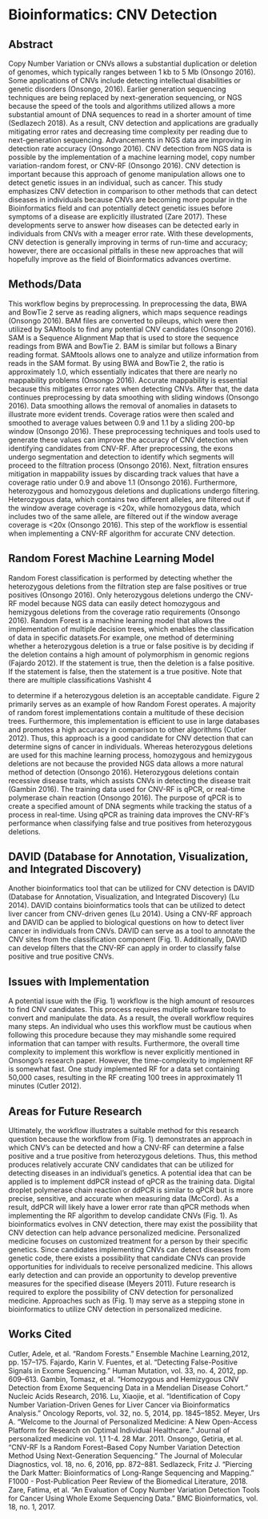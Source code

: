 # Bioinformatics: CNV Detection

## Abstract

Copy Number Variation or CNVs allows a substantial duplication or deletion of genomes, which typically ranges between 1 kb to 5 Mb (Onsongo 2016). Some applications of CNVs include detecting intellectual disabilities or genetic disorders (Onsongo, 2016). Earlier generation sequencing techniques are being replaced by next-generation sequencing, or NGS because the speed of the tools and algorithms utilized allows a more substantial amount of DNA sequences to read in a shorter amount of time (Sedlazech 2018). As a result, CNV detection and applications are gradually mitigating error rates and decreasing time complexity per reading due to next-generation sequencing. Advancements in NGS data are improving in detection rate accuracy (Onsongo 2016). CNV detection from NGS data is possible by the implementation of a machine learning model, copy number variation-random forest, or CNV-RF (Onsongo 2016). CNV detection is important because this approach of genome manipulation allows one to detect genetic issues in an individual, such as cancer. This study emphasizes CNV detection in comparison to other methods that can detect diseases in individuals because CNVs are becoming more popular in the Bioinformatics field and can potentially detect genetic issues before symptoms of a disease are explicitly illustrated (Zare 2017). These developments serve to answer how diseases can be detected early in individuals from CNVs with a meager error rate. With these developments, CNV detection is generally improving in terms of run-time and accuracy; however, there are occasional pitfalls in these new approaches that will hopefully improve as the field of Bioinformatics advances overtime.

## Methods/Data

This workflow begins by preprocessing. In preprocessing the data, BWA and BowTie 2 serve as reading aligners, which maps sequence readings (Onsongo 2016). BAM files are converted to pileups, which were then utilized by SAMtools to find any potential CNV candidates (Onsongo 2016). SAM is a Sequence Alignment Map that is used to store the sequence readings from BWA and BowTie 2. BAM is similar but follows a Binary reading format. SAMtools allows one to analyze and utilize information from reads in the SAM format. By using BWA and BowTie 2, the ratio is approximately 1.0, which essentially indicates that there are nearly no mappability problems (Onsongo 2016). Accurate mappability is essential because this mitigates error rates when detecting CNVs. After that, the data continues preprocessing by data smoothing with sliding windows (Onsongo 2016). Data smoothing allows the removal of anomalies in datasets to illustrate more evident trends. Coverage ratios were then scaled and smoothed to average values between 0.9 and 1.1 by a sliding 200-bp window (Onsongo 2016). These preprocessing techniques and tools used to generate these values can improve the accuracy of CNV detection when identifying candidates from CNV-RF.
After preprocessing, the exons undergo segmentation and detection to identify which segments will proceed to the filtration process (Onsongo 2016). Next, filtration ensures mitigation in mappability issues by discarding track values that have a coverage ratio under 0.9 and above 1.1 (Onsongo 2016). Furthermore, heterozygous and homozygous deletions and duplications undergo filtering. Heterozygous data, which contains two different alleles, are filtered out if the window average coverage is <20x, while homozygous data, which includes two of the same allele, are filtered out if the window average coverage is <20x (Onsongo 2016). This step of the workflow is essential when implementing a CNV-RF algorithm for accurate CNV detection.

## Random Forest Machine Learning Model

Random Forest classification is performed by detecting whether the heterozygous deletions from the filtration step are false positives or true positives (Onsongo 2016). Only heterozygous deletions undergo the CNV-RF model because NGS data can easily detect homozygous and hemizygous deletions from the coverage ratio requirements (Onsongo 2016). Random Forest is a machine learning model that allows the implementation of multiple decision trees, which enables the classification of data in specific datasets.For example, one method of determining whether a heterozygous deletion is a true or false positive is by deciding if the deletion contains a high amount of polymorphism in genomic regions (Fajardo 2012). If the statement is true, then the deletion is a false positive. If the statement is false, then the statement is a true positive. Note that there are multiple classifications
Vashisht 4
 
to determine if a heterozygous deletion is an acceptable candidate. Figure 2 primarily serves as an example of how Random Forest operates. A majority of random forest implementations contain a multitude of these decision trees. Furthermore, this implementation is efficient to use in large databases and promotes a high accuracy in comparison to other algorithms (Cutler 2012). Thus, this approach is a good candidate for CNV detection that can determine signs of cancer in individuals. Whereas heterozygous deletions are used for this machine learning process, homozygous and hemizygous deletions are not because the provided NGS data allows a more natural method of detection (Onsongo 2016). Heterozygous deletions contain recessive disease traits, which assists CNVs in detecting the disease trait (Gambin 2016). The training data used for CNV-RF is qPCR, or real-time polymerase chain reaction (Onsongo 2016). The purpose of qPCR is to create a specified amount of DNA segments while tracking the status of a process in real-time. Using qPCR as training data improves the CNV-RF’s performance when classifying false and true positives from heterozygous deletions.

## DAVID (Database for Annotation, Visualization, and Integrated Discovery)

Another bioinformatics tool that can be utilized for CNV detection is DAVID (Database for Annotation, Visualization, and Integrated Discovery) (Lu 2014). DAVID contains bioinformatics tools that can be utilized to detect liver cancer from CNV-driven genes (Lu 2014). Using a CNV-RF approach and DAVID can be applied to biological questions on how to detect liver cancer in individuals from CNVs. DAVID can serve as a tool to annotate the CNV sites from the classification component ​(Fig. 1)​. Additionally, DAVID can develop filters that the CNV-RF can apply in order to classify false positive and true positive CNVs.

## Issues with Implementation

A potential issue with the ​(Fig. 1) workflow is the high amount of resources to find CNV candidates. This process requires multiple software tools to convert and manipulate the data. As a result, the overall workflow requires many steps. An individual who uses this workflow must be cautious when following this procedure because they may mishandle some required information that can tamper with results. Furthermore, the overall time complexity to implement this workflow is never explicitly mentioned in Onsongo’s research paper. However, the time-complexity to implement RF is somewhat fast. One study implemented RF for a data set containing 50,000 cases, resulting in the RF creating 100 trees in approximately 11 minutes (Cutler 2012).

## Areas for Future Research

Ultimately, the workflow illustrates a suitable method for this research question because the workflow from ​(Fig. 1) demonstrates an approach in which CNV’s can be detected and how a CNV-RF can determine a false positive and a true positive from heterozygous deletions. Thus, this method produces relatively accurate CNV candidates that can be utilized for detecting diseases in an individual’s genetics. A potential idea that can be applied is to implement ddPCR instead of qPCR as the training data. Digital droplet polymerase chain reaction or ddPCR is similar to qPCR but is more precise, sensitive, and accurate when measuring data (McCord). As a result, ddPCR will likely have a lower error rate than qPCR methods when implementing the RF algorithm to develop candidate CNVs ​(Fig. 1).​ As bioinformatics evolves in CNV detection, there may exist the possibility that CNV detection can help advance personalized medicine. Personalized medicine focuses on customized treatment for a person by their specific genetics. Since candidates implementing CNVs can detect diseases from genetic code, there exists a possibility that candidate CNVs can provide opportunities for individuals to receive personalized medicine. This allows early detection and can provide an opportunity to develop preventive measures for the specified disease (Meyers 2011). Future research is required to explore the possibility of CNV detection for personalized medicine. Approaches such as ​(Fig. 1) may serve as a stepping stone in bioinformatics to utilize CNV detection in personalized medicine.

## Works Cited

Cutler, Adele, et al. “Random Forests.” ​Ensemble Machine Learning,​ 2012, pp. 157–175.
Fajardo, Karin V. Fuentes, et al. “Detecting False-Positive Signals in Exome Sequencing.” Human Mutation​, vol. 33, no. 4, 2012, pp. 609–613.
Gambin, Tomasz, et al. “Homozygous and Hemizygous CNV Detection from Exome Sequencing Data in a Mendelian Disease Cohort.” ​Nucleic Acids Research​, 2016.
Lu, Xiaojie, et al. “Identification of Copy Number Variation-Driven Genes for Liver Cancer via Bioinformatics Analysis.” ​Oncology Reports​, vol. 32, no. 5, 2014, pp. 1845–1852.
Meyer, Urs A. “Welcome to the Journal of Personalized Medicine: A New Open-Access Platform for Research on Optimal Individual Healthcare.” ​Journal of personalized medicine​ vol. 1,1 1-4. 28 Mar. 2011.
Onsongo, Getiria, et al. “CNV-RF Is a Random Forest–Based Copy Number Variation Detection Method Using Next-Generation Sequencing.” ​The Journal of Molecular Diagnostics​, vol. 18, no. 6, 2016, pp. 872–881.
Sedlazeck, Fritz J. “Piercing the Dark Matter: Bioinformatics of Long-Range Sequencing and Mapping.” ​F1000 - Post-Publication Peer Review of the Biomedical Literature,​ 2018.
Zare, Fatima, et al. “An Evaluation of Copy Number Variation Detection Tools for Cancer Using Whole Exome Sequencing Data.” ​BMC Bioinformatics,​ vol. 18, no. 1, 2017.
